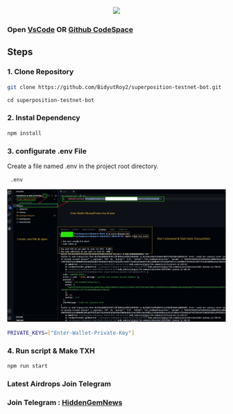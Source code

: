 <p align="center">
<img src='fundraised.png.jpg' width='900'>
</p>


### Open [VsCode](https://code.visualstudio.com/download) OR [Github CodeSpace](https://github.com/codespaces)

## Steps

### 1. Clone Repository

```bash
git clone https://github.com/BidyutRoy2/superposition-testnet-bot.git
```

```
cd superposition-testnet-bot
```

### 2. Instal Dependency

```bash
npm install
```

### 3. configurate .env File

Create a file named .env in the project root directory.

```bash
 .env
```

<p align="center">
<img src='create-env.jpg' width='900'>
</p>


```bash
PRIVATE_KEYS=["Enter-Wallet-Private-Key"]
```

### 4. Run script & Make TXH

```bash
npm run start
```


### Latest Airdrops Join Telegram

### Join Telegram : [HiddenGemNews](https://t.me/hiddengemnews)
